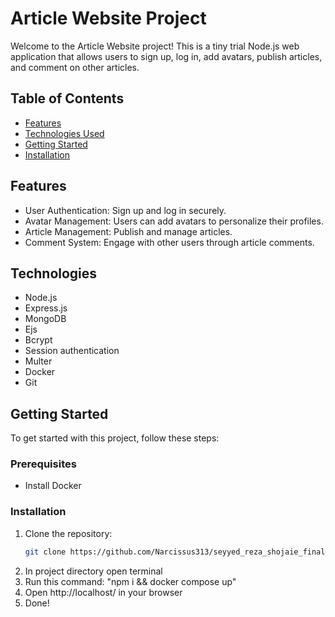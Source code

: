 # Article Website Project

Welcome to the Article Website project! This is a tiny trial Node.js web application that allows users to sign up, log in, add avatars, publish articles, and comment on other articles.

## Table of Contents

-   [Features](#features)
-   [Technologies Used](#technologies-used)
-   [Getting Started](#getting-started)
-   [Installation](#installation)

## Features

-   User Authentication: Sign up and log in securely.
-   Avatar Management: Users can add avatars to personalize their profiles.
-   Article Management: Publish and manage articles.
-   Comment System: Engage with other users through article comments.

## Technologies

-   Node.js
-   Express.js
-   MongoDB
-   Ejs
-   Bcrypt
-   Session authentication
-   Multer
-   Docker
-   Git

## Getting Started

To get started with this project, follow these steps:

### Prerequisites

-   Install Docker

### Installation

1. Clone the repository:
    ```bash
    git clone https://github.com/Narcissus313/seyyed_reza_shojaie_final_project_maktab88.git
    ```
2. In project directory open terminal
3. Run this command: "npm i && docker compose up"
4. Open http://localhost/ in your browser
5. Done!
